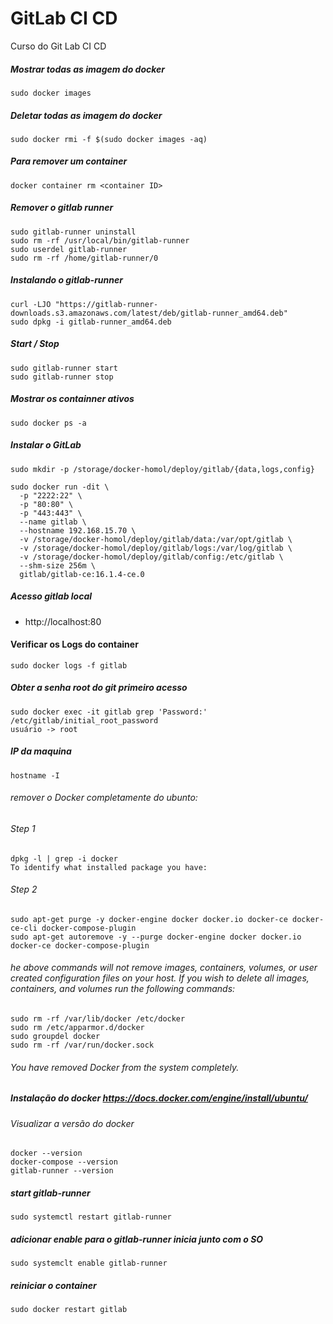 # GitLab CI CD
Curso do Git Lab CI CD

##### Mostrar todas as imagem do docker 
    sudo docker images

##### Deletar todas as imagem do docker 
    sudo docker rmi -f $(sudo docker images -aq)

##### Para remover um container
    docker container rm <container ID>

##### Remover o gitlab runner
    sudo gitlab-runner uninstall
    sudo rm -rf /usr/local/bin/gitlab-runner
    sudo userdel gitlab-runner
    sudo rm -rf /home/gitlab-runner/0
      
##### Instalando o gitlab-runner
    curl -LJO "https://gitlab-runner-downloads.s3.amazonaws.com/latest/deb/gitlab-runner_amd64.deb"
    sudo dpkg -i gitlab-runner_amd64.deb

##### Start / Stop
    sudo gitlab-runner start
    sudo gitlab-runner stop

##### Mostrar os containner ativos 
    sudo docker ps -a

##### Instalar o GitLab

    sudo mkdir -p /storage/docker-homol/deploy/gitlab/{data,logs,config}
    
    sudo docker run -dit \
      -p "2222:22" \
      -p "80:80" \
      -p "443:443" \
      --name gitlab \
      --hostname 192.168.15.70 \
      -v /storage/docker-homol/deploy/gitlab/data:/var/opt/gitlab \
      -v /storage/docker-homol/deploy/gitlab/logs:/var/log/gitlab \
      -v /storage/docker-homol/deploy/gitlab/config:/etc/gitlab \
      --shm-size 256m \
      gitlab/gitlab-ce:16.1.4-ce.0


##### Acesso gitlab local
- http://localhost:80

#### Verificar os Logs do container
    sudo docker logs -f gitlab



##### Obter a senha root do git primeiro acesso
    sudo docker exec -it gitlab grep 'Password:' /etc/gitlab/initial_root_password
    usuário -> root

##### IP da maquina
    hostname -I

###### remover o Docker completamente do ubunto:

###### Step 1

    dpkg -l | grep -i docker
    To identify what installed package you have:

###### Step 2

    sudo apt-get purge -y docker-engine docker docker.io docker-ce docker-ce-cli docker-compose-plugin
    sudo apt-get autoremove -y --purge docker-engine docker docker.io docker-ce docker-compose-plugin

###### he above commands will not remove images, containers, volumes, or user created configuration files on your host. If you wish to delete all images, containers, and volumes run the following commands:

    sudo rm -rf /var/lib/docker /etc/docker
    sudo rm /etc/apparmor.d/docker
    sudo groupdel docker
    sudo rm -rf /var/run/docker.sock
###### You have removed Docker from the system completely.

##### Instalação do docker https://docs.docker.com/engine/install/ubuntu/

###### Visualizar a versão do docker
    docker --version
    docker-compose --version
    gitlab-runner --version

##### start gitlab-runner
    sudo systemctl restart gitlab-runner
##### adicionar enable para o gitlab-runner inicia junto com o SO
    sudo systemclt enable gitlab-runner

##### reiniciar o container
    sudo docker restart gitlab
